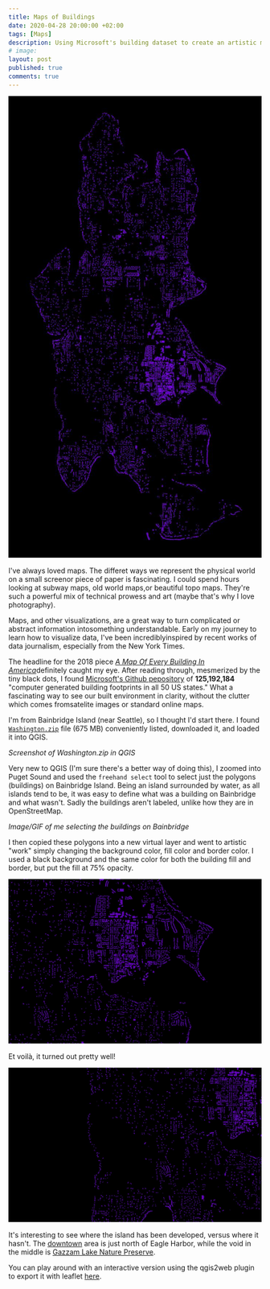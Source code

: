 ```yaml
---
title: Maps of Buildings
date: 2020-04-28 20:00:00 +02:00
tags: [Maps]
description: Using Microsoft's building dataset to create an artistic map of my hometown
# image:
layout: post
published: true
comments: true
---
```

![Bainbridge Island](../assets/img/2020-04-28-building-map-bainbridge/bainbridge-1.jpg)

I've always loved maps. The differet ways we represent the physical world on a small screenor piece of paper is fascinating. I could spend hours looking at subway maps, old world maps,or beautiful topo maps. They're such a powerful mix of technical prowess and art (maybe that's why I love photography).

Maps, and other visualizations, are a great way to turn complicated or abstract information intosomething understandable. Early on my journey to learn how to visualize data, I've been incrediblyinspired by recent works of data journalism, especially from the New York Times.

The headline for the 2018 piece [*A Map Of Every Building In America*](https://www.nytimes.com/interactive/2018/10/12/us/map-of-every-building-in-the-united-states.html)definitely caught my eye. After reading through, mesmerized by the tiny black dots, I found [Microsoft's Github pepository](https://github.com/Microsoft/USBuildingFootprints/) of **125,192,184** "computer generated building footprints in all 50 US states." What a fascinating way to see our built environment in clarity, without the clutter which comes fromsatelite images or standard online maps.

I'm from Bainbridge Island (near Seattle), so I thought I'd start there. I found [`Washington.zip`](https://usbuildingdata.blob.core.windows.net/usbuildings-v1-1/Washington.zip) file (675 MB) conveniently listed, downloaded it, and loaded it into QGIS.

*Screenshot of Washington.zip in QGIS*

Very new to QGIS (I'm sure there's a better way of doing this), I zoomed into Puget Sound and used the `freehand select` tool to select just the polygons (buildings) on Bainbridge Island. Being an island surrounded by water, as all islands tend to be, it was easy to define what was a building on Bainbridge and what wasn't. Sadly the buildings aren't labeled, unlike how they are in OpenStreetMap.

*Image/GIF of me selecting the buildings on Bainbridge*

I then copied these polygons into a new virtual layer and went to artistic "work" simply changing the background color, fill color and border color. I used a black background and the same color for both the building fill and border, but put the fill at 75% opacity.

![Downtown](../assets/img/2020-04-28-building-map-bainbridge/bainbridge-2.jpg)

Et voilà, it turned out pretty well!

![Nature Reserve](../assets/img/2020-04-28-building-map-bainbridge/bainbridge-3.jpg)

It's interesting to see where the island has been developed, versus where it hasn't. The [downtown](http://wrynearson.github.io/_posts/2020-04-28-building-map-bainbridge/bainbridge-2.jpg) area is just north of Eagle Harbor, while the void in the middle is [Gazzam Lake Nature Preserve](/_posts/2020-04-28-building-map-bainbridge/bainbridge-3.jpg).
<!-- note - full link to see if popup works -->

You can play around with an interactive version using the qgis2web plugin to export it with leaflet [here](/TestMap).